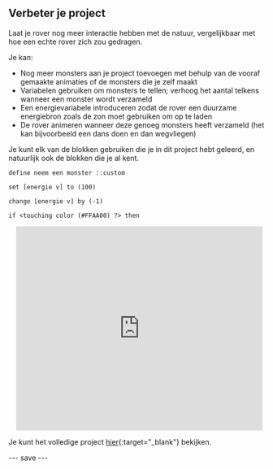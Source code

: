 ## Verbeter je project

Laat je rover nog meer interactie hebben met de natuur, vergelijkbaar met hoe een echte rover zich zou gedragen.

Je kan:
- Nog meer monsters aan je project toevoegen met behulp van de vooraf gemaakte animaties of de monsters die je zelf maakt
- Variabelen gebruiken om monsters te tellen; verhoog het aantal telkens wanneer een monster wordt verzameld
- Een energievariabele introduceren zodat de rover een duurzame energiebron zoals de zon moet gebruiken om op te laden
- De rover animeren wanneer deze genoeg monsters heeft verzameld (het kan bijvoorbeeld een dans doen en dan wegvliegen)

Je kunt elk van de blokken gebruiken die je in dit project hebt geleerd, en natuurlijk ook de blokken die je al kent.

```blocks3
define neem een monster ::custom
```

```blocks3
set [energie v] to (100)
```

```blocks3
change [energie v] by (-1)
```

```blocks3
if <touching color (#FFAA00) ?> then
```


<div class="scratch-preview" style="margin-left: 15px;">
  <iframe allowtransparency="true" width="485" height="402" src="https://scratch.mit.edu/projects/embed/740723834/?autostart=false" frameborder="0"></iframe>
</div>

Je kunt het volledige project [hier](https://scratch.mit.edu/projects/740723834){:target="_blank"} bekijken.



--- save ---
